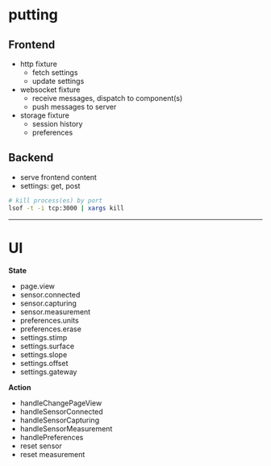 # putting

## Frontend

- http fixture
  - fetch settings
  - update settings
- websocket fixture
  - receive messages, dispatch to component(s)
  - push messages to server
- storage fixture
  - session history
  - preferences

## Backend

- serve frontend content
- settings: get, post

```bash
# kill process(es) by port
lsof -t -i tcp:3000 | xargs kill
```

---

# UI

**State**

- page.view
- sensor.connected
- sensor.capturing
- sensor.measurement
- preferences.units
- preferences.erase
- settings.stimp
- settings.surface
- settings.slope
- settings.offset
- settings.gateway

**Action**

- handleChangePageView
- handleSensorConnected
- handleSensorCapturing
- handleSensorMeasurement
- handlePreferences
- reset sensor
- reset measurement
